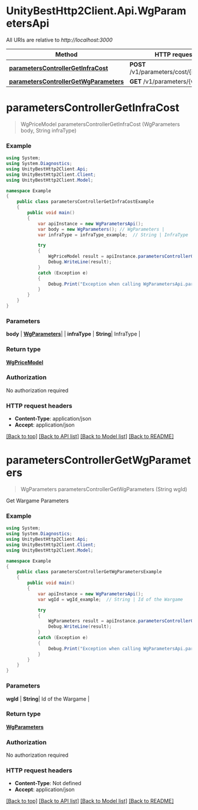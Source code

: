 # UnityBestHttp2Client.Api.WgParametersApi

All URIs are relative to *http://localhost:3000*

Method | HTTP request | Description
------------- | ------------- | -------------
[**parametersControllerGetInfraCost**](WgParametersApi.md#parameterscontrollergetinfracost) | **POST** /v1/parameters/cost/{infraType} | 
[**parametersControllerGetWgParameters**](WgParametersApi.md#parameterscontrollergetwgparameters) | **GET** /v1/parameters/{wgId} | 

<a name="parameterscontrollergetinfracost"></a>
# **parametersControllerGetInfraCost**
> WgPriceModel parametersControllerGetInfraCost (WgParameters body, String infraType)



### Example
```csharp
using System;
using System.Diagnostics;
using UnityBestHttp2Client.Api;
using UnityBestHttp2Client.Client;
using UnityBestHttp2Client.Model;

namespace Example
{
    public class parametersControllerGetInfraCostExample
    {
        public void main()
        {
            var apiInstance = new WgParametersApi();
            var body = new WgParameters(); // WgParameters | 
            var infraType = infraType_example;  // String | InfraType

            try
            {
                WgPriceModel result = apiInstance.parametersControllerGetInfraCost(body, infraType);
                Debug.WriteLine(result);
            }
            catch (Exception e)
            {
                Debug.Print("Exception when calling WgParametersApi.parametersControllerGetInfraCost: " + e.Message );
            }
        }
    }
}
```

### Parameters

 **body** | [**WgParameters**](WgParameters.md)|  | 
 **infraType** | **String**| InfraType | 

### Return type

[**WgPriceModel**](WgPriceModel.md)

### Authorization

No authorization required

### HTTP request headers

 - **Content-Type**: application/json
 - **Accept**: application/json

[[Back to top]](#) [[Back to API list]](../README.md#documentation-for-api-endpoints) [[Back to Model list]](../README.md#documentation-for-models) [[Back to README]](../README.md)

<a name="parameterscontrollergetwgparameters"></a>
# **parametersControllerGetWgParameters**
> WgParameters parametersControllerGetWgParameters (String wgId)



Get Wargame Parameters

### Example
```csharp
using System;
using System.Diagnostics;
using UnityBestHttp2Client.Api;
using UnityBestHttp2Client.Client;
using UnityBestHttp2Client.Model;

namespace Example
{
    public class parametersControllerGetWgParametersExample
    {
        public void main()
        {
            var apiInstance = new WgParametersApi();
            var wgId = wgId_example;  // String | Id of the Wargame

            try
            {
                WgParameters result = apiInstance.parametersControllerGetWgParameters(wgId);
                Debug.WriteLine(result);
            }
            catch (Exception e)
            {
                Debug.Print("Exception when calling WgParametersApi.parametersControllerGetWgParameters: " + e.Message );
            }
        }
    }
}
```

### Parameters

 **wgId** | **String**| Id of the Wargame | 

### Return type

[**WgParameters**](WgParameters.md)

### Authorization

No authorization required

### HTTP request headers

 - **Content-Type**: Not defined
 - **Accept**: application/json

[[Back to top]](#) [[Back to API list]](../README.md#documentation-for-api-endpoints) [[Back to Model list]](../README.md#documentation-for-models) [[Back to README]](../README.md)

